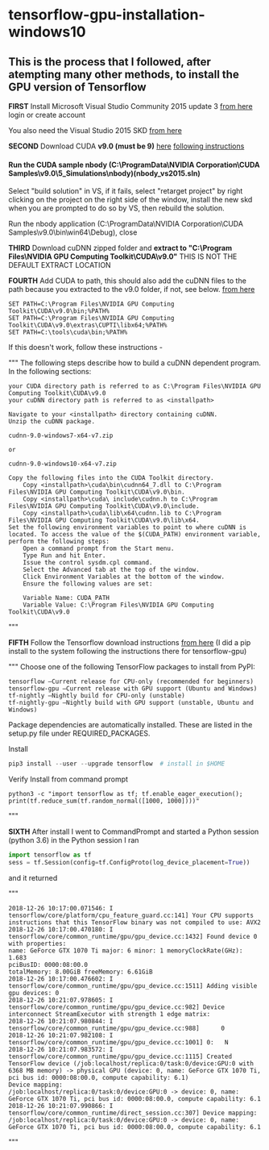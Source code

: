 # tensorflow-gpu-installation-windows10
## This is the process that I followed, after atempting many other methods, to install the GPU version of Tensorflow

**FIRST** 
Install Microsoft Visual Studio Community 2015 update 3 [from here](https://my.visualstudio.com/Downloads?q=visual%20studio%202015&wt.mc_id=o~msft~vscom~older-downloads) login or create account

You also need the Visual Studio 2015 SKD [from here](https://my.visualstudio.com/Downloads?q=visual%20studio%202015&wt.mc_id=o~msft~vscom~older-downloads) 

**SECOND**
Download CUDA **v9.0 (must be 9)** [here](https://developer.nvidia.com/cuda-90-download-archive) [following instructions](file:///C:/Program%20Files/NVIDIA%20GPU%20Computing%20Toolkit/CUDA/v10.0/doc/html/cuda-quick-start-guide/index.html)

#### Run the CUDA sample nbody (C:\ProgramData\NVIDIA Corporation\CUDA Samples\v9.0\5_Simulations\nbody)(nbody_vs2015.sln) 
Select "build solution" in VS, if it fails, select "retarget project" by right clicking on the project on the right side of the window, install the new skd when you are prompted to do so by VS, then rebuild the solution. 

Run the nbody application (C:\ProgramData\NVIDIA Corporation\CUDA Samples\v9.0\bin\win64\Debug), close

**THIRD**
Download cuDNN zipped folder and **extract to "C:\Program Files\NVIDIA GPU Computing Toolkit\CUDA\v9.0"** THIS IS NOT THE DEFAULT EXTRACT LOCATION

**FOURTH**
Add CUDA to path, this should also add the cuDNN files to the path because you extracted to the v9.0 folder, if not, see below. [from here](https://www.tensorflow.org/install/gpu)

```
SET PATH=C:\Program Files\NVIDIA GPU Computing Toolkit\CUDA\v9.0\bin;%PATH%
SET PATH=C:\Program Files\NVIDIA GPU Computing Toolkit\CUDA\v9.0\extras\CUPTI\libx64;%PATH%
SET PATH=C:\tools\cuda\bin;%PATH%
```

If this doesn't work, follow these instructions - 

"""
The following steps describe how to build a cuDNN dependent program. In the following sections:

    your CUDA directory path is referred to as C:\Program Files\NVIDIA GPU Computing Toolkit\CUDA\v9.0
    your cuDNN directory path is referred to as <installpath>

    Navigate to your <installpath> directory containing cuDNN.
    Unzip the cuDNN package.

    cudnn-9.0-windows7-x64-v7.zip

    or

    cudnn-9.0-windows10-x64-v7.zip

    Copy the following files into the CUDA Toolkit directory.
        Copy <installpath>\cuda\bin\cudnn64_7.dll to C:\Program Files\NVIDIA GPU Computing Toolkit\CUDA\v9.0\bin.
        Copy <installpath>\cuda\ include\cudnn.h to C:\Program Files\NVIDIA GPU Computing Toolkit\CUDA\v9.0\include.
        Copy <installpath>\cuda\lib\x64\cudnn.lib to C:\Program Files\NVIDIA GPU Computing Toolkit\CUDA\v9.0\lib\x64.
    Set the following environment variables to point to where cuDNN is located. To access the value of the $(CUDA_PATH) environment variable, perform the following steps:
        Open a command prompt from the Start menu.
        Type Run and hit Enter.
        Issue the control sysdm.cpl command.
        Select the Advanced tab at the top of the window.
        Click Environment Variables at the bottom of the window.
        Ensure the following values are set:

        Variable Name: CUDA_PATH 
        Variable Value: C:\Program Files\NVIDIA GPU Computing Toolkit\CUDA\v9.0
"""

**FIFTH** 
Follow the Tensorflow download instructions [from here](https://www.tensorflow.org/install/pip)
	(I did a pip install to the system following the instructions there for tensorflow-gpu)
	
"""
 Choose one of the following TensorFlow packages to install from PyPI:

    tensorflow —Current release for CPU-only (recommended for beginners)
    tensorflow-gpu —Current release with GPU support (Ubuntu and Windows)
    tf-nightly —Nightly build for CPU-only (unstable)
    tf-nightly-gpu —Nightly build with GPU support (unstable, Ubuntu and Windows)

Package dependencies are automatically installed. These are listed in the setup.py file under REQUIRED_PACKAGES. 

Install
```python
pip3 install --user --upgrade tensorflow  # install in $HOME
```
Verify Install from command prompt

```
python3 -c "import tensorflow as tf; tf.enable_eager_execution(); print(tf.reduce_sum(tf.random_normal([1000, 1000])))"
```
"""

**SIXTH** 
After install I went to CommandPrompt and started a Python session (python 3.6)
	in the Python session I ran 
	
```python
import tensorflow as tf
sess = tf.Session(config=tf.ConfigProto(log_device_placement=True))
```
	
and it returned 
	
"""

	2018-12-26 10:17:00.071546: I tensorflow/core/platform/cpu_feature_guard.cc:141] Your CPU supports instructions that this TensorFlow binary was not compiled to use: AVX2
	2018-12-26 10:17:00.470180: I tensorflow/core/common_runtime/gpu/gpu_device.cc:1432] Found device 0 with properties:
	name: GeForce GTX 1070 Ti major: 6 minor: 1 memoryClockRate(GHz): 1.683
	pciBusID: 0000:08:00.0
	totalMemory: 8.00GiB freeMemory: 6.61GiB
	2018-12-26 10:17:00.476602: I tensorflow/core/common_runtime/gpu/gpu_device.cc:1511] Adding visible gpu devices: 0
	2018-12-26 10:21:07.978605: I tensorflow/core/common_runtime/gpu/gpu_device.cc:982] Device interconnect StreamExecutor with strength 1 edge matrix:
	2018-12-26 10:21:07.980844: I tensorflow/core/common_runtime/gpu/gpu_device.cc:988]      0
	2018-12-26 10:21:07.982108: I tensorflow/core/common_runtime/gpu/gpu_device.cc:1001] 0:   N
	2018-12-26 10:21:07.983572: I tensorflow/core/common_runtime/gpu/gpu_device.cc:1115] Created TensorFlow device (/job:localhost/replica:0/task:0/device:GPU:0 with 6368 MB memory) -> physical GPU (device: 0, name: GeForce GTX 1070 Ti, pci bus id: 0000:08:00.0, compute capability: 6.1)
	Device mapping:
	/job:localhost/replica:0/task:0/device:GPU:0 -> device: 0, name: GeForce GTX 1070 Ti, pci bus id: 0000:08:00.0, compute capability: 6.1
	2018-12-26 10:21:07.990866: I tensorflow/core/common_runtime/direct_session.cc:307] Device mapping:
	/job:localhost/replica:0/task:0/device:GPU:0 -> device: 0, name: GeForce GTX 1070 Ti, pci bus id: 0000:08:00.0, compute capability: 6.1	
"""
